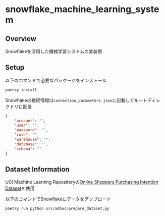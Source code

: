 # snowflake_machine_learning_system

## Overview

Snowflakeを活用した機械学習システムの実装例


## Setup
以下のコマンドで必要なパッケージをインストール
```bash
poetry install
```

Snowflakeの接続情報は`connection_parameters.json`に記載してルートディレクトリに配置
```json
{
    "account": "",
    "user": "",
    "password": "",
    "role": "",
    "warehouse": "",
    "database": "",
    "schema": ""
}
```


## Dataset Information
UCI Machine Learning Repositoryの[Online Shoppers Purchasing Intention Dataset](https://archive.ics.uci.edu/dataset/468/online+shoppers+purchasing+intention+dataset)を使用

以下のコマンドでSnowflakeにデータをアップロード

```bash
poetry run python src/adhoc/prepare_dataset.py
```
